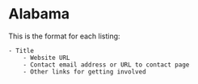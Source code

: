 # Alabama

This is the format for each listing:

```
- Title
    - Website URL
    - Contact email address or URL to contact page
    - Other links for getting involved
```